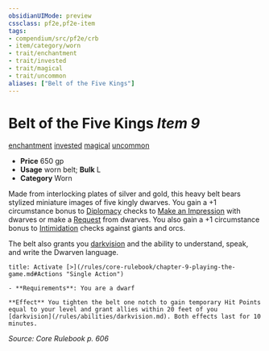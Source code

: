 ```yaml
---
obsidianUIMode: preview
cssclass: pf2e,pf2e-item
tags:
- compendium/src/pf2e/crb
- item/category/worn
- trait/enchantment
- trait/invested
- trait/magical
- trait/uncommon
aliases: ["Belt of the Five Kings"]
---
```

# Belt of the Five Kings *Item 9*  
[enchantment](/rules/traits/enchantment.md)  [invested](/rules/traits/invested.md)  [magical](/rules/traits/magical.md)  [uncommon](/rules/traits/uncommon.md)  

- **Price** 650 gp
- **Usage** worn belt; **Bulk** L
- **Category** Worn

Made from interlocking plates of silver and gold, this heavy belt bears stylized miniature images of five kingly dwarves. You gain a +1 circumstance bonus to [Diplomacy](/compendium/skills.md#Diplomacy) checks to [Make an Impression](/rules/actions/make-an-impression.md) with dwarves or make a [Request](/rules/actions/request.md) from dwarves. You also gain a +1 circumstance bonus to [Intimidation](/compendium/skills.md#Intimidation) checks against giants and orcs.

The belt also grants you [darkvision](/rules/abilities/darkvision.md) and the ability to understand, speak, and write the Dwarven language.

```ad-embed-ability
title: Activate [>](/rules/core-rulebook/chapter-9-playing-the-game.md#Actions "Single Action")

- **Requirements**: You are a dwarf

**Effect** You tighten the belt one notch to gain temporary Hit Points equal to your level and grant allies within 20 feet of you [darkvision](/rules/abilities/darkvision.md). Both effects last for 10 minutes.
```

*Source: Core Rulebook p. 606*